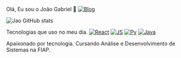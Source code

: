 Olá, Eu sou o João Gabriel  👋
[![Blog](https://img.shields.io/badge/LinkedIn-0077B5?style=for-the-badge&logo=linkedin&logoColor=white)](https://www.linkedin.com/in/jo%C3%A3o-gabriel-santos-b94892266/)

![Jao GitHub stats](https://github-readme-stats.vercel.app/api?username=Jaozerahh&show_icons=true&theme=tokyonight)

Tecnologias que uso no meu dia.
[![React](https://img.shields.io/badge/React-20232A?style=for-the-badge&logo=react&logoColor=61DAFB)]()
[![JS](https://img.shields.io/badge/JavaScript-F7DF1E?style=for-the-badge&logo=javascript&logoColor=black)]()
[![Py](https://img.shields.io/badge/Python-3776AB?style=for-the-badge&logo=python&logoColor=white)]()
[![Java](https://img.shields.io/badge/Java-ED8B00?style=for-the-badge&logo=openjdk&logoColor=white)]()

Apaixonado por tecnologia. Cursando Análise e Desenvolvimento de Sistemas na FIAP.
